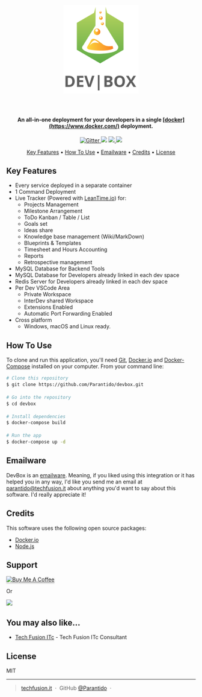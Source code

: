 <h1 align="center">
  <br>
  <a href="http://www.techfusion.it"><img src="https://raw.githubusercontent.com/parantido/devbox/master/imgs/devbox.png" alt="DevBox" width="200"></a>
  <br>
  <br>
</h1>

<h4 align="center">An all-in-one deployment for your developers in a single <a href="https://www.docker.com" target="_blank">[docker](https://www.docker.com/)</a> deployment.</h4>

<p align="center">
  <a href="https://badge.fury.io/js/electron-markdownify">
    <img src="https://badge.fury.io/js/electron-markdownify.svg"
         alt="Gitter">
  </a>
  <a href="https://gitter.im/amitmerchant1990/electron-markdownify"><img src="https://badges.gitter.im/amitmerchant1990/electron-markdownify.svg"></a>
  <a href="https://saythanks.io/to/parantido@techfusion.it">
      <img src="https://img.shields.io/badge/SayThanks.io-%E2%98%BC-1EAEDB.svg">
  </a>
  <a href="https://paypal.me/DaniloSantoro">
    <img src="https://img.shields.io/badge/$-donate-ff69b4.svg?maxAge=2592000&amp;style=flat">
  </a>
</p>

<p align="center">
  <a href="#key-features">Key Features</a> •
  <a href="#how-to-use">How To Use</a> •
  <a href="#emailware">Emailware</a> •
  <a href="#credits">Credits</a> •
  <a href="#license">License</a>
</p>

## Key Features

* Every service deployed in a separate container
* 1 Command Deployment
* Live Tracker (Powered with [LeanTime.io](https://leantime.io)) for:
  - Projects Management
  - Milestone Arrangement
  - ToDo Kanban / Table / List
  - Goals set
  - Ideas share
  - Knowledge base management (Wiki/MarkDown)
  - Blueprints & Templates
  - Timesheet and Hours Accounting
  - Reports
  - Retrospective management
* MySQL Database for Backend Tools
* MySQL Database for Developers already linked in each dev space
* Redis Server for Developers already linked in each dev space
* Per Dev VSCode Area
  - Private Workspace
  - InterDev shared Workspace
  - Extensions Enabled
  - Automatic Port Forwarding Enabled
* Cross platform
  - Windows, macOS and Linux ready.

## How To Use

To clone and run this application, you'll need [Git](https://git-scm.com), [Docker.io](https://docker.com/) and [Docker-Compose](https://docs.docker.com/compose/) installed on your computer. From your command line:

```bash
# Clone this repository
$ git clone https://github.com/Parantido/devbox.git

# Go into the repository
$ cd devbox

# Install dependencies
$ docker-compose build

# Run the app
$ docker-compose up -d 
```

## Emailware

DevBox is an [emailware](https://en.wiktionary.org/wiki/emailware). Meaning, if you liked using this integration or it has helped you in any way, I'd like you send me an email at <parantido@techfusion.it> about anything you'd want to say about this software. I'd really appreciate it!

## Credits

This software uses the following open source packages:

- [Docker.io](https://www.docker.com/)
- [Node.js](https://nodejs.org/)

## Support

<a href="https://www.buymeacoffee.com/parantido" target="_blank"><img src="https://www.buymeacoffee.com/assets/img/custom_images/purple_img.png" alt="Buy Me A Coffee" style="height: 41px !important;width: 174px !important;box-shadow: 0px 3px 2px 0px rgba(190, 190, 190, 0.5) !important;-webkit-box-shadow: 0px 3px 2px 0px rgba(190, 190, 190, 0.5) !important;" ></a>

<p>Or</p> 

<a href="https://www.patreon.com/parantido">
	<img src="https://c5.patreon.com/external/logo/become_a_patron_button@2x.png" width="160">
</a>

## You may also like...

- [Tech Fusion ITc](https://www.techfusion.it) - Tech Fusion ITc Consultant

## License

MIT

---

> [techfusion.it](https://www.techfusion.it) &nbsp;&middot;&nbsp;
> GitHub [@Parantido](https://github.com/Parantido) &nbsp;&middot;&nbsp;

